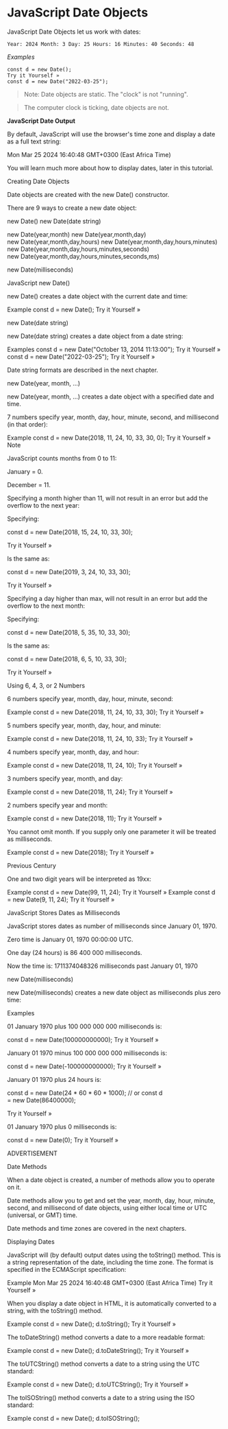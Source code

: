 # JavaScript Date Objects

JavaScript Date Objects let us work with dates:


`Year: 2024 Month: 3 Day: 25 Hours: 16 Minutes: 40 Seconds: 48`

*Examples*

```
const d = new Date();
Try it Yourself »
const d = new Date("2022-03-25");
```

> Note: Date objects are static. The "clock" is not "running".

>The computer clock is ticking, date objects are not.


**JavaScript Date Output**

By default, JavaScript will use the browser's time zone and display a date as a full text string:

Mon Mar 25 2024 16:40:48 GMT+0300 (East Africa Time)

You will learn much more about how to display dates, later in this tutorial.


Creating Date Objects

Date objects are created with the new Date() constructor.

There are 9 ways to create a new date object:

new Date()
new Date(date string)

new Date(year,month)
new Date(year,month,day)
new Date(year,month,day,hours)
new Date(year,month,day,hours,minutes)
new Date(year,month,day,hours,minutes,seconds)
new Date(year,month,day,hours,minutes,seconds,ms)

new Date(milliseconds)


JavaScript new Date()

new Date() creates a date object with the current date and time:

Example
const d = new Date();
Try it Yourself »

new Date(date string)

new Date(date string) creates a date object from a date string:

Examples
const d = new Date("October 13, 2014 11:13:00");
Try it Yourself »
const d = new Date("2022-03-25");
Try it Yourself »

Date string formats are described in the next chapter.


new Date(year, month, ...)

new Date(year, month, ...) creates a date object with a specified date and time.

7 numbers specify year, month, day, hour, minute, second, and millisecond (in that order):

Example
const d = new Date(2018, 11, 24, 10, 33, 30, 0);
Try it Yourself »
Note

JavaScript counts months from 0 to 11:

January = 0.

December = 11.

Specifying a month higher than 11, will not result in an error but add the overflow to the next year:

Specifying:

const d = new Date(2018, 15, 24, 10, 33, 30);

Try it Yourself »

Is the same as:

const d = new Date(2019, 3, 24, 10, 33, 30);

Try it Yourself »

Specifying a day higher than max, will not result in an error but add the overflow to the next month:

Specifying:

const d = new Date(2018, 5, 35, 10, 33, 30);

Is the same as:

const d = new Date(2018, 6, 5, 10, 33, 30);

Try it Yourself »

Using 6, 4, 3, or 2 Numbers

6 numbers specify year, month, day, hour, minute, second:

Example
const d = new Date(2018, 11, 24, 10, 33, 30);
Try it Yourself »

5 numbers specify year, month, day, hour, and minute:

Example
const d = new Date(2018, 11, 24, 10, 33);
Try it Yourself »

4 numbers specify year, month, day, and hour:

Example
const d = new Date(2018, 11, 24, 10);
Try it Yourself »

3 numbers specify year, month, and day:

Example
const d = new Date(2018, 11, 24);
Try it Yourself »

2 numbers specify year and month:

Example
const d = new Date(2018, 11);
Try it Yourself »

You cannot omit month. If you supply only one parameter it will be treated as milliseconds.

Example
const d = new Date(2018);
Try it Yourself »

Previous Century

One and two digit years will be interpreted as 19xx:

Example
const d = new Date(99, 11, 24);
Try it Yourself »
Example
const d = new Date(9, 11, 24);
Try it Yourself »

JavaScript Stores Dates as Milliseconds

JavaScript stores dates as number of milliseconds since January 01, 1970.

Zero time is January 01, 1970 00:00:00 UTC.

One day (24 hours) is 86 400 000 milliseconds.

Now the time is: 1711374048326 milliseconds past January 01, 1970


new Date(milliseconds)

new Date(milliseconds) creates a new date object as milliseconds plus zero time:

Examples

01 January 1970 plus 100 000 000 000 milliseconds is:

const d = new Date(100000000000);
Try it Yourself »

January 01 1970 minus 100 000 000 000 milliseconds is:

const d = new Date(-100000000000);
Try it Yourself »

January 01 1970 plus 24 hours is:

const d = new Date(24 * 60 * 60 * 1000);
// or
const d = new Date(86400000);

Try it Yourself »

01 January 1970 plus 0 milliseconds is:

const d = new Date(0);
Try it Yourself »

ADVERTISEMENT

Date Methods

When a date object is created, a number of methods allow you to operate on it.

Date methods allow you to get and set the year, month, day, hour, minute, second, and millisecond of date objects, using either local time or UTC (universal, or GMT) time.

Date methods and time zones are covered in the next chapters.


Displaying Dates

JavaScript will (by default) output dates using the toString() method. This is a string representation of the date, including the time zone. The format is specified in the ECMAScript specification:

Example
Mon Mar 25 2024 16:40:48 GMT+0300 (East Africa Time)
Try it Yourself »

When you display a date object in HTML, it is automatically converted to a string, with the toString() method.

Example
const d = new Date();
d.toString();
Try it Yourself »

The toDateString() method converts a date to a more readable format:

Example
const d = new Date();
d.toDateString();
Try it Yourself »

The toUTCString() method converts a date to a string using the UTC standard:

Example
const d = new Date();
d.toUTCString();
Try it Yourself »

The toISOString() method converts a date to a string using the ISO standard:

Example
const d = new Date();
d.toISOString();

